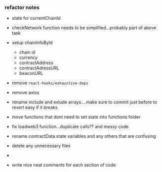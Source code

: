 ### refactor notes

- state for currentChainId
- checkNetwork function needs to be simplified...probably part of above task
- setup chainInfoById

  - chain id
  - currency
  - contractAddress
  - contractAdressURL
  - beaconURL

- remove `react-hooks/exhaustive-deps`
- remove axios
- rename include and exlude arrays....make sure to commit just before to revert easy if it breaks
- move functions that dont need to set state into functions folder
- fix loadweb3 function...duplicate calls?? and messy code
- rename contractData state variables and any others that are confusing
- delete any unnecessary files
-

- write nice neat comments for each section of code
